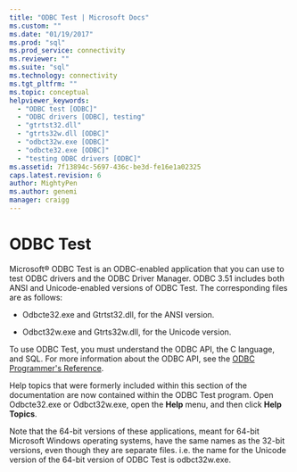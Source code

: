 ```yaml
---
title: "ODBC Test | Microsoft Docs"
ms.custom: ""
ms.date: "01/19/2017"
ms.prod: "sql"
ms.prod_service: connectivity
ms.reviewer: ""
ms.suite: "sql"
ms.technology: connectivity
ms.tgt_pltfrm: ""
ms.topic: conceptual
helpviewer_keywords: 
  - "ODBC test [ODBC]"
  - "ODBC drivers [ODBC], testing"
  - "gtrtst32.dll"
  - "gtrts32w.dll [ODBC]"
  - "odbct32w.exe [ODBC]"
  - "odbcte32.exe [ODBC]"
  - "testing ODBC drivers [ODBC]"
ms.assetid: 7f13894c-5697-436c-be3d-fe16e1a02325
caps.latest.revision: 6
author: MightyPen
ms.author: genemi
manager: craigg
---
```

# ODBC Test
Microsoft® ODBC Test is an ODBC-enabled application that you can use to test ODBC drivers and the ODBC Driver Manager. ODBC 3.51 includes both ANSI and Unicode-enabled versions of ODBC Test. The corresponding files are as follows:  
  
-   Odbcte32.exe and Gtrtst32.dll, for the ANSI version.  
  
-   Odbct32w.exe and Gtrts32w.dll, for the Unicode version.  
  
 To use ODBC Test, you must understand the ODBC API, the C language, and SQL. For more information about the ODBC API, see the [ODBC Programmer's Reference](../odbc/reference/odbc-programmer-s-reference.md).  
  
 Help topics that were formerly included within this section of the documentation are now contained within the ODBC Test program. Open Odbcte32.exe or Odbct32w.exe, open the **Help** menu, and then click **Help Topics**.  
  
 Note that the 64-bit versions of these applications, meant for 64-bit Microsoft Windows operating systems, have the same names as the 32-bit versions, even though they are separate files. i.e. the name for the Unicode version of the 64-bit version of ODBC Test is odbct32w.exe.
